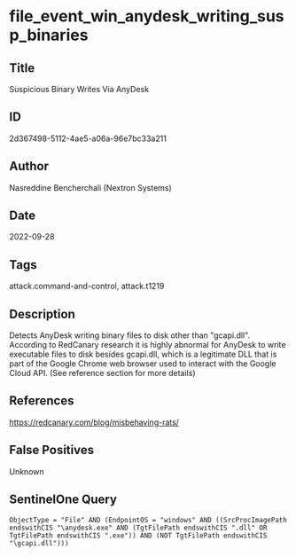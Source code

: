 # file_event_win_anydesk_writing_susp_binaries

## Title
Suspicious Binary Writes Via AnyDesk

## ID
2d367498-5112-4ae5-a06a-96e7bc33a211

## Author
Nasreddine Bencherchali (Nextron Systems)

## Date
2022-09-28

## Tags
attack.command-and-control, attack.t1219

## Description
Detects AnyDesk writing binary files to disk other than "gcapi.dll".
According to RedCanary research it is highly abnormal for AnyDesk to write executable files to disk besides gcapi.dll,
which is a legitimate DLL that is part of the Google Chrome web browser used to interact with the Google Cloud API. (See reference section for more details)


## References
https://redcanary.com/blog/misbehaving-rats/

## False Positives
Unknown

## SentinelOne Query
```
ObjectType = "File" AND (EndpointOS = "windows" AND ((SrcProcImagePath endswithCIS "\anydesk.exe" AND (TgtFilePath endswithCIS ".dll" OR TgtFilePath endswithCIS ".exe")) AND (NOT TgtFilePath endswithCIS "\gcapi.dll")))

```